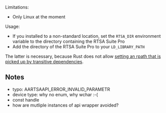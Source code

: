 Limitations:
- Only Linux at the moment

Usage:
- If you installed to a non-standard location, set the `RTSA_DIR` environment variable to the directory containing the RTSA Suite Pro
- Add the directory of the RTSA Suite Pro to your `LD_LIBRARY_PATH`

The latter is necessary, because Rust does not allow [setting an rpath that is picked up by transitive dependencies](https://github.com/rust-lang/cargo/issues/5077).


## Notes
- typo: AARTSAAPI_ERROR_INVALID_PARAMETR
- device type: why no enum, why wchar :-(
- const handle
- how are mutliple instances of api wrapper avoided?
